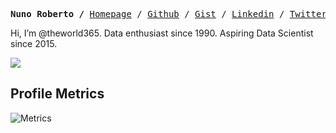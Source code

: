 <p><pre align="center">
<strong>Nuno Roberto /</strong> <a href="https://theworld365.github.io/">Homepage</a> / <a href="https://github.com/theworld365">Github</a> / <a href="https://gist.github.com/theworld365">Gist</a> / <a href="https://www.linkedin.com/in/nunoroberto/">Linkedin</a> / <a href="https://twitter.com/theworld365">Twitter</a> / <a href="https://www.facebook.com/ndphotography">Photography</a> / <a href="https://www.pinterest.ca/nrobertopin/">Pinterest</a> / <a href="https://www.flickr.com/photos/theworld365">Flickr</a> / <a href="https://www.tumblr.com/blog/theworld365">Tumblr</a> / <a href="https://stackoverflow.com/users/19769273/nunostack">Stack OverFlow</a> </pre></p>


Hi, I’m @theworld365. Data enthusiast since 1990. Aspiring Data Scientist since 2015.

<!---
theworld365/theworld365 is a ✨ special ✨ repository because its `README.md` (this file) appears on your GitHub profile.
You can click the Preview link to take a look at your changes.
--->
![](https://github-readme-stats.vercel.app/api?username=theworld365&count_private=true&show_icons=true&theme=github_dark)

<!---
![theworld365](https://github-readme-stats.vercel.app/api/top-langs/?username=theworld365&theme=dark&layout=compact&card_width=445)
--->
</div>

## Profile Metrics
<!---
![Visitor Count](https://profile-counter.glitch.me/{theworld365}/count.svg)
--->
![Metrics](https://metrics.lecoq.io/theworld365?template=classic&base.indepth=true&base.hireable=true&repositories.forks=true&isocalendar=1&languages=1&stars=1&achievements=1&projects=1&base=header%2C%20activity%2C%20community%2C%20repositories%2C%20metadata&base.indepth=true&base.hireable=true&base.skip=false&isocalendar=false&isocalendar.duration=full-year&languages=false&languages.limit=8&languages.threshold=0%25&languages.other=true&languages.colors=github&languages.sections=most-used&languages.indepth=false&languages.analysis.timeout=15&languages.categories=markup%2C%20programming&languages.recent.categories=markup%2C%20programming&languages.recent.load=300&languages.recent.days=14&stars=false&stars.limit=5&achievements=false&achievements.threshold=C&achievements.secrets=true&achievements.display=compact&achievements.limit=0&projects=false&projects.limit=5&projects.descriptions=false&config.timezone=America%2FLos_Angeles&config.display=large)

</div>
